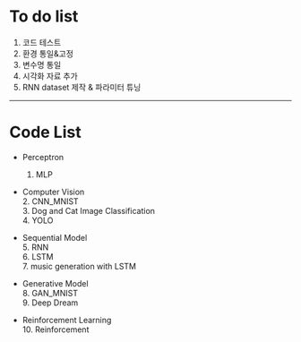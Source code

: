 # To do list

1. 코드 테스트
2. 환경 통일&고정
3. 변수명 통일
4. 시각화 자료 추가
5. RNN dataset 제작 & 파라미터 튜닝

---
# Code List

+ Perceptron
  1. MLP  
    
+ Computer Vision  
  2. CNN_MNIST  
  3. Dog and Cat Image Classification  
  4. YOLO  
  
+ Sequential Model  
  5. RNN  
  6. LSTM  
  7. music generation with LSTM  
    
+ Generative Model  
  8. GAN_MNIST  
  9. Deep Dream  
    
+ Reinforcement Learning  
  10. Reinforcement
